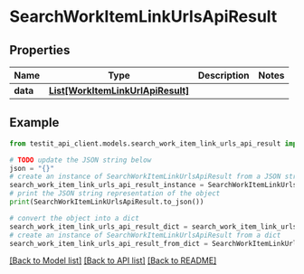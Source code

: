 # SearchWorkItemLinkUrlsApiResult


## Properties

Name | Type | Description | Notes
------------ | ------------- | ------------- | -------------
**data** | [**List[WorkItemLinkUrlApiResult]**](WorkItemLinkUrlApiResult.md) |  | 

## Example

```python
from testit_api_client.models.search_work_item_link_urls_api_result import SearchWorkItemLinkUrlsApiResult

# TODO update the JSON string below
json = "{}"
# create an instance of SearchWorkItemLinkUrlsApiResult from a JSON string
search_work_item_link_urls_api_result_instance = SearchWorkItemLinkUrlsApiResult.from_json(json)
# print the JSON string representation of the object
print(SearchWorkItemLinkUrlsApiResult.to_json())

# convert the object into a dict
search_work_item_link_urls_api_result_dict = search_work_item_link_urls_api_result_instance.to_dict()
# create an instance of SearchWorkItemLinkUrlsApiResult from a dict
search_work_item_link_urls_api_result_from_dict = SearchWorkItemLinkUrlsApiResult.from_dict(search_work_item_link_urls_api_result_dict)
```
[[Back to Model list]](../README.md#documentation-for-models) [[Back to API list]](../README.md#documentation-for-api-endpoints) [[Back to README]](../README.md)


